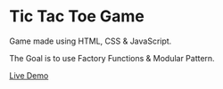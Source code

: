 # Tic Tac Toe Game

Game made using HTML, CSS & JavaScript.

The Goal is to use Factory Functions & Modular Pattern.

[Live Demo](https://shivangamsoni.github.io/odin-tic-tac-toe/)

